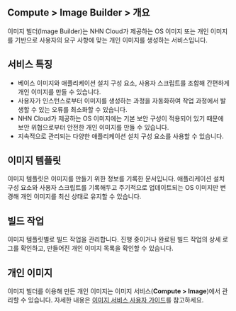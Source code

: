 ## Compute > Image Builder > 개요

이미지 빌더(Image Builder)는 NHN Cloud가 제공하는 OS 이미지 또는 개인 이미지를 기반으로 사용자의 요구 사항에 맞는 개인 이미지를 생성하는 서비스입니다.

## 서비스 특징
* 베이스 이미지와 애플리케이션 설치 구성 요소, 사용자 스크립트를 조합해 간편하게 개인 이미지를 만들 수 있습니다.
* 사용자가 인스턴스로부터 이미지를 생성하는 과정을 자동화하여 작업 과정에서 발생할 수 있는 오류를 최소화할 수 있습니다.
* NHN Cloud가 제공하는 OS 이미지에는 기본 보안 구성이 적용되어 있기 때문에 보안 위협으로부터 안전한 개인 이미지를 만들 수 있습니다.
* 지속적으로 관리되는 다양한 애플리케이션 설치 구성 요소를 사용할 수 있습니다.

## 이미지 템플릿
이미지 템플릿은 이미지를 만들기 위한 정보를 기록한 문서입니다. 애플리케이션 설치 구성 요소와 사용자 스크립트를 기록해두고 주기적으로 업데이트되는 OS 이미지만 변경해 개인 이미지를 최신 상태로 유지할 수 있습니다.

## 빌드 작업
이미지 템플릿별로 빌드 작업을 관리합니다. 진행 중이거나 완료된 빌드 작업의 상세 로그를 확인하고, 만들어진 개인 이미지 목록을 확인할 수 있습니다.

## 개인 이미지
이미지 빌더를 이용해 만든 개인 이미지는 이미지 서비스(**Compute > Image**)에서 관리할 수 있습니다. 자세한 내용은 [이미지 서비스 사용자 가이드](/Compute/Image/ko/overview/)를 참고하세요.
